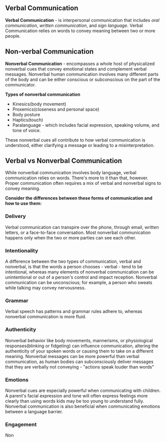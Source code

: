 ## Verbal Communication
**Verbal Communication** - is interpersonal communication that includes *oral communication*, *written communication*, and *sign language*. Verbal Communication relies on words to convey meaning between two or more people.

## Non-verbal Communication
**Nonverbal Communication** - encompasses a whole host of physicalized nonverbal cues that convey emotional states and complement verbal messages. Nonverbal human communication involves many different parts of the body and can be either conscious or subconscious on the part of the communicator.

**Types of nonverbal communication**
- Kinesics(body movement)
- Proxemics(closeness and personal space)
- Body posture
- Haptics(touch)
- Paralanguage - which includes facial expression, speaking volume, and tone of voice.

These nonverbal cues all contribute to how verbal communication is understood, either clarifying a message or leading to a misinterpretation.

## Verbal vs Nonverbal Communication
While nonverbal communication involves body language, verbal communication relies on words. There's more to it than that, however. Proper communication often requires a mix of verbal and nonverbal signs to convey meaning. 


**Consider the differences between these forms of communication and how to use them:**

### Delivery
Verbal communication can transpire over the phone, through email, written letters, or a face-to-face conversation. Most nonverbal communication happens only when the two or more parties can see each other.

### Intentionality
A difference between the two types of communication, verbal and nonverbal, is that the words a person chooses - verbal - tend to be intentional, whereas many elements of nonverbal communication can be unintentional or out of a person's control and impact reception. Nonverbal communication can be unconscious; for example, a person who sweats while talking may convey nervousness.

### Grammar
Verbal speech has patterns and grammar rules adhere to, whereas nonverbal communication is more fluid.

### Authenticity
Nonverbal behavior like body movements, mannerisms, or physiological responses(blinking or fidgeting) can influence communication, altering the authenticity of your spoken words or causing them to take on a different meaning. Nonverbal messages can be more powerful than verbal communication, as human bodies can subconsciously deliver messages that they are verbally not conveying - "actions speak louder than words"

### Emotions
Nonverbal cues are especially powerful when communicating with children. A parent's facial expression and tone will often express feelings more clearly than using words kids may be too young to understand fully. Nonverbal communication is also beneficial when communicating emotions between a language barrier.

### Engagement
Non